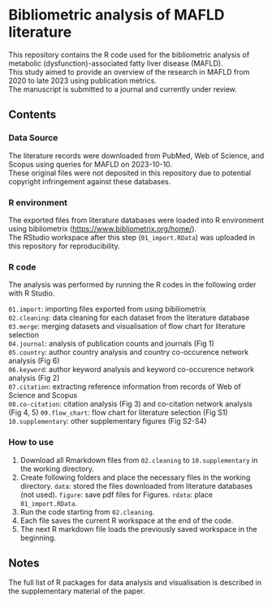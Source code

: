 # Bibliometric analysis of MAFLD literature
This repository contains the R code used for the bibliometric analysis of metabolic (dysfunction)-associated fatty liver disease (MAFLD).  
This study aimed to provide an overview of the research in MAFLD from 2020 to late 2023 using publication metrics.  
The manuscript is submitted to a journal and currently under review.

## Contents
### Data Source
The literature records were downloaded from PubMed, Web of Science, and Scopus using queries for MAFLD on 2023-10-10.  
These original files were not deposited in this repository due to potential copyright infringement against these databases.

### R environment
The exported files from literature databases were loaded into R environment using bibliometrix (https://www.bibliometrix.org/home/).  
The RStudio workspace after this step (`01_import.RData`) was uploaded in this repository for reproducibility.

### R code
The analysis was performed by running the R codes in the following order with R Studio.

`01.import`: importing files exported from using bibiliometrix   
`02.cleaning`: data cleaning for each dataset from the literature database  
`03.merge`: merging datasets and visualisation of flow chart for literature selection  
`04.journal`: analysis of publication counts and journals (Fig 1)  
`05.country`: author country analysis and country co-occurence network analysis (Fig 6)  
`06.keyword`: author keyword analysis and keyword co-occurence network analysis (Fig 2)  
`07.citation`: extracting reference information from records of Web of Science and Scopus  
`08.co-citation`: citation analysis (Fig 3) and co-citation network analysis (Fig 4, 5) 
`09.flow_chart`: flow chart for literature selection (Fig S1)  
`10.supplementary`: other supplementary figures (Fig S2-S4)

### How to use
1. Download all Rmarkdown files from `02.cleaning` to `10.supplementary` in the working directory.
2. Create following folders and place the necessary files in the working directory.
`data`: stored the files downloaded from literature databases (not used).
`figure`: save pdf files for Figures.
`rdata`: place `01_import.RData`.
3. Run the code starting from `02.cleaning`.
4. Each file saves the current R workspace at the end of the code.
5. The next R markdown file loads the previously saved workspace in the beginning. 

## Notes
The full list of R packages for data analysis and visualisation is described in the supplementary material of the paper.
